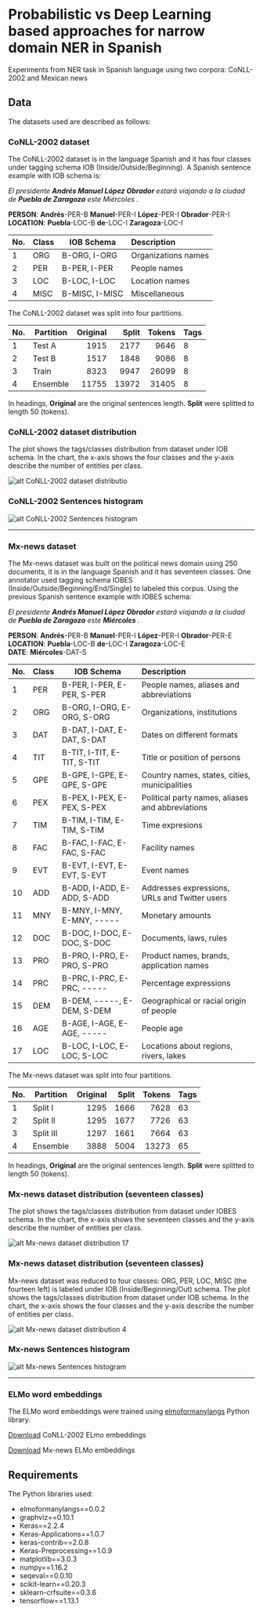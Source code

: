# Probabilistic vs Deep Learning based approaches for narrow domain NER in Spanish
Experiments from NER task in Spanish language using two corpora: CoNLL-2002 and Mexican news

## Data

The datasets used are described as follows:

### CoNLL-2002 dataset

The CoNLL-2002 dataset is in the language Spanish and it has four classes under tagging schema IOB (Inside/Outside/Beginning). A Spanish sentence example with IOB schema is: 

*El presidente **Andrés Manuel López Obrador** estará viajando a la ciudad de **Puebla de Zaragoza** este Miércoles .*

**PERSON**: **Andrés**-PER-B **Manuel**-PER-I **López**-PER-I **Obrador**-PER-I<br />
**LOCATION**: **Puebla**-LOC-B **de**-LOC-I **Zaragoza**-LOC-I

No.| Class | IOB Schema     | Description
---|-------|----------------|:-----------
1  | ORG   | B-ORG, I-ORG   | Organizations names
2  | PER   | B-PER, I-PER   | People names
3  | LOC   | B-LOC, I-LOC   | Location names
4  | MISC  | B-MISC, I-MISC | Miscellaneous

The CoNLL-2002 dataset was split into four partitions.

No.| Partition | Original    | Split       | Tokens | Tags
---|-----------|------------:|------------:|-------:|---
1  | Test A    | 1915        | 2177        | 9646   | 8
2  | Test B    | 1517        | 1848        | 9086   | 8
3  | Train     | 8323        | 9947        | 26099  | 8
4  | Ensemble  | 11755       | 13972       | 31405  | 8

In headings, **Original** are the original sentences length. **Split** were splitted to length 50 (tokens).

### CoNLL-2002 dataset distribution

The plot shows the tags/classes distribution from dataset under IOB schema. In the chart, the x-axis shows the four classes and the y-axis describe the number of entities per class.

![alt CoNLL-2002 dataset distributio](img/conll_tags-dist.png)

### CoNLL-2002 Sentences histogram

![alt CoNLL-2002 Sentences histogram](img/conll_sentences.png)

***

### Mx-news dataset

The Mx-news dataset was built on the political news domain using 250 documents, it is in the language Spanish and it has seventeen classes. One annotator used tagging schema IOBES (Inside/Outside/Beginning/End/Single) to labeled this corpus.
Using the previous Spanish sentence example with IOBES schema:

*El presidente **Andrés Manuel López Obrador** estará viajando a la ciudad de **Puebla de Zaragoza** este **Miércoles** .*

**PERSON**: **Andrés**-PER-B **Manuel**-PER-I **López**-PER-I **Obrador**-PER-E<br />
**LOCATION**: **Puebla**-LOC-B **de**-LOC-I **Zaragoza**-LOC-E<br />
**DATE**: **Miércoles**-DAT-S

No.| Class | IOB Schema                 | Description
---|-------|----------------------------|:------------------------------------------------
1  |  PER  | B-PER, I-PER, E-PER, S-PER | People names, aliases and abbreviations
2  |  ORG  | B-ORG, I-ORG, E-ORG, S-ORG | Organizations, institutions
3  |  DAT  | B-DAT, I-DAT, E-DAT, S-DAT | Dates on different formats
4  |  TIT  | B-TIT, I-TIT, E-TIT, S-TIT | Title or position of persons
5  |  GPE  | B-GPE, I-GPE, E-GPE, S-GPE | Country names, states, cities, municipalities
6  |  PEX  | B-PEX, I-PEX, E-PEX, S-PEX | Political party names, aliases and abbreviations
7  |  TIM  | B-TIM, I-TIM, E-TIM, S-TIM | Time expresions
8  |  FAC  | B-FAC, I-FAC, E-FAC, S-FAC | Facility names
9  |  EVT  | B-EVT, I-EVT, E-EVT, S-EVT | Event names
10 |  ADD  | B-ADD, I-ADD, E-ADD, S-ADD | Addresses expressions, URLs and Twitter users
11 |  MNY  | B-MNY, I-MNY, E-MNY, ----- | Monetary amounts
12 |  DOC  | B-DOC, I-DOC, E-DOC, S-DOC | Documents, laws, rules
13 |  PRO  | B-PRO, I-PRO, E-PRO, S-PRO | Product names, brands, application names
14 |  PRC  | B-PRC, I-PRC, E-PRC, ----- | Percentage expressions
15 |  DEM  | B-DEM, -----, E-DEM, S-DEM | Geographical or racial origin of people
16 |  AGE  | B-AGE, I-AGE, E-AGE, ----- | People age
17 |  LOC  | B-LOC, I-LOC, E-LOC, S-LOC | Locations about regions, rivers, lakes

The Mx-news dataset was split into four partitions.

No.| Partition | Original    | Split       | Tokens | Tags
---|-----------|------------:|------------:|-------:|---
1  | Split I   | 1295        | 1666        | 7628   | 63
2  | Split II  | 1295        | 1677        | 7726   | 63
3  | Split III | 1297        | 1661        | 7664   | 63
4  | Ensemble  | 3888        | 5004        | 13273  | 65

In headings, **Original** are the original sentences length. **Split** were splitted to length 50 (tokens).


### Mx-news dataset distribution (seventeen classes)

The plot shows the tags/classes distribution from dataset under IOBES schema. In the chart, the x-axis shows the seventeen classes and the y-axis describe the number of entities per class.

![alt Mx-news dataset distribution 17](img/mx_tags-dist_17.png)

### Mx-news dataset distribution (seventeen classes)

Mx-news dataset was reduced to four classes: ORG, PER, LOC, MISC (the fourteen left) is labeled under IOB (Inside/Beginning/Out) schema. The plot shows the tags/classes distribution from dataset under IOB schema. In the chart, the x-axis shows the four classes and the y-axis describe the number of entities per class.

![alt Mx-news dataset distribution 4](img/mx_tags-dist_4.png)

### Mx-news Sentences histogram

![alt Mx-news Sentences histogram](img/mx_sentences.png)

***

### ELMo word embeddings

The ELMo word embeddings were trained using [elmoformanylangs](https://github.com/HIT-SCIR/ELMoForManyLangs) Python library.

[Download](http://148.228.13.30/spanish-ner/data/full.conll-2002.elmo.tar.gz) CoNLL-2002 ELmo embeddings

[Download](http://148.228.13.30/spanish-ner/data/full.mx-news.elmo.tar.gz) Mx-news ELMo embeddings

## Requirements

The Python libraries used:

* elmoformanylangs==0.0.2
* graphviz==0.10.1
* Keras==2.2.4
* Keras-Applications==1.0.7
* keras-contrib==2.0.8
* Keras-Preprocessing==1.0.9
* matplotlib==3.0.3
* numpy==1.16.2
* seqeval==0.0.10
* scikit-learn==0.20.3
* sklearn-crfsuite==0.3.6
* tensorflow==1.13.1




















